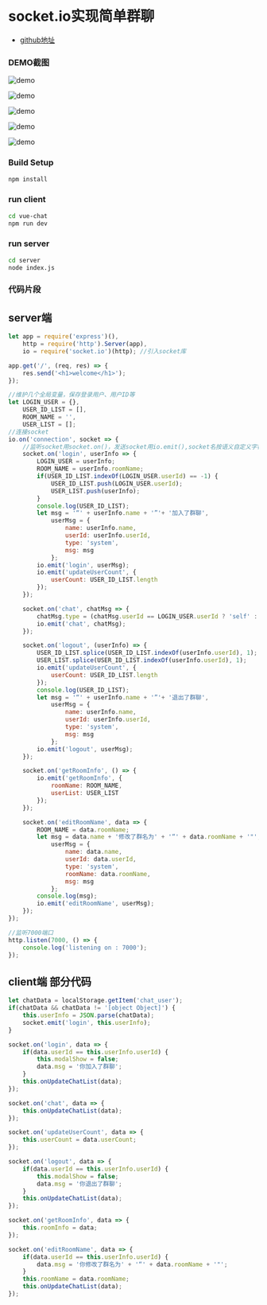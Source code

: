 # socket.io实现简单群聊

* [github地址](https://github.com/xiaotianxia/vue-chat)
### DEMO截图

![demo](https://user-gold-cdn.xitu.io/2017/10/26/5378de6c205ec0c2c21b36036fcaed67)

![demo](https://user-gold-cdn.xitu.io/2017/10/26/123a9d82b10f8a947fbaea507652ac41)

![demo](https://user-gold-cdn.xitu.io/2017/10/26/8401b3b91e184df557db5d5886b9f1f7)

![demo](https://user-gold-cdn.xitu.io/2017/10/26/964de9389a8b7a085a130ce9d9adb6c2)

![demo](https://user-gold-cdn.xitu.io/2017/10/26/34c9135fe3ffb9296de42e2cbb58340a)

### Build Setup
```bash
npm install
```

### run client
```bash
cd vue-chat
npm run dev
```

### run server
```bash
cd server
node index.js
```

### 代码片段

## server端
```js
let app = require('express')(),
    http = require('http').Server(app),
    io = require('socket.io')(http); //引入socket库

app.get('/', (req, res) => {
    res.send('<h1>welcome</h1>');
});

//维护几个全局变量，保存登录用户、用户ID等
let LOGIN_USER = {},
    USER_ID_LIST = [],
    ROOM_NAME = '',
    USER_LIST = [];
//连接socket
io.on('connection', socket => {
    //监听socket用socket.on()，发送socket用io.emit(),socket名按语义自定义字符串，只要server端和client端对应好就行
    socket.on('login', userInfo => {
        LOGIN_USER = userInfo;
        ROOM_NAME = userInfo.roomName;
        if(USER_ID_LIST.indexOf(LOGIN_USER.userId) == -1) {
            USER_ID_LIST.push(LOGIN_USER.userId);
            USER_LIST.push(userInfo);
        }
        console.log(USER_ID_LIST);
        let msg = '“' + userInfo.name + '”'+ '加入了群聊',
            userMsg = {
                name: userInfo.name,
                userId: userInfo.userId,
                type: 'system',
                msg: msg
            };
        io.emit('login', userMsg);
        io.emit('updateUserCount', {
            userCount: USER_ID_LIST.length
        });
    });

    socket.on('chat', chatMsg => {
        chatMsg.type = (chatMsg.userId == LOGIN_USER.userId ? 'self' : 'other');
        io.emit('chat', chatMsg);
    });

    socket.on('logout', (userInfo) => {
        USER_ID_LIST.splice(USER_ID_LIST.indexOf(userInfo.userId), 1);
        USER_LIST.splice(USER_ID_LIST.indexOf(userInfo.userId), 1);
        io.emit('updateUserCount', {
            userCount: USER_ID_LIST.length
        });
        console.log(USER_ID_LIST);
        let msg = '“' + userInfo.name + '”'+ '退出了群聊',
            userMsg = {
                name: userInfo.name,
                userId: userInfo.userId,
                type: 'system',
                msg: msg
            };
        io.emit('logout', userMsg);
    });

    socket.on('getRoomInfo', () => {
        io.emit('getRoomInfo', {
            roomName: ROOM_NAME,
            userList: USER_LIST
        });
    });

    socket.on('editRoomName', data => {
        ROOM_NAME = data.roomName;
        let msg = data.name + '修改了群名为' + '“' + data.roomName + '"',
            userMsg = {
                name: data.name,
                userId: data.userId,
                type: 'system',
                roomName: data.roomName,
                msg: msg
            };
        console.log(msg);
        io.emit('editRoomName', userMsg);
    });
});

//监听7000端口
http.listen(7000, () => {
    console.log('listening on : 7000');
});
```

## client端 部分代码
```js
let chatData = localStorage.getItem('chat_user');
if(chatData && chatData != '[object Object]') {
	this.userInfo = JSON.parse(chatData);
	socket.emit('login', this.userInfo);
}

socket.on('login', data => {
	if(data.userId == this.userInfo.userId) {
		this.modalShow = false;
		data.msg = '你加入了群聊';
	}
	this.onUpdateChatList(data);
});

socket.on('chat', data => {
	this.onUpdateChatList(data);
});

socket.on('updateUserCount', data => {
	this.userCount = data.userCount;
});

socket.on('logout', data => {
	if(data.userId == this.userInfo.userId) {
		this.modalShow = false;
		data.msg = '你退出了群聊';
	}
	this.onUpdateChatList(data);
});

socket.on('getRoomInfo', data => {
	this.roomInfo = data;
});

socket.on('editRoomName', data => {
	if(data.userId == this.userInfo.userId) {
		data.msg = '你修改了群名为' + '“' + data.roomName + '"';
	}
	this.roomName = data.roomName;
	this.onUpdateChatList(data);
});
```